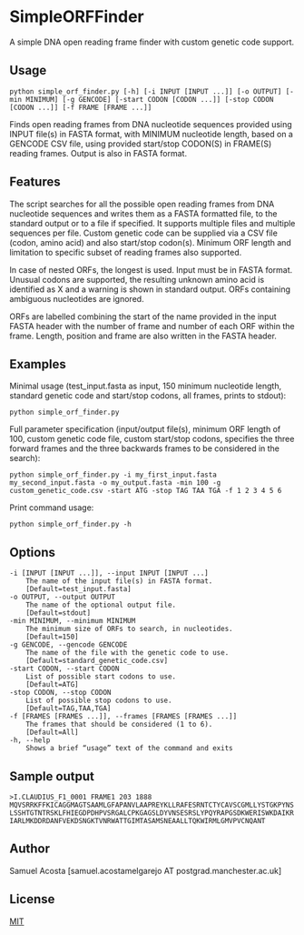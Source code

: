 # SimpleORFFinder

A simple DNA open reading frame finder with custom genetic code support.

## Usage

```console
python simple_orf_finder.py [-h] [-i INPUT [INPUT ...]] [-o OUTPUT] [-min MINIMUM] [-g GENCODE] [-start CODON [CODON ...]] [-stop CODON [CODON ...]] [-f FRAME [FRAME ...]]
```

Finds open reading frames from DNA nucleotide sequences provided using INPUT file(s) in FASTA format, with MINIMUM nucleotide length, based on a GENCODE CSV file, using provided start/stop CODON(S) in FRAME(S) reading frames. Output is also in FASTA format.

## Features

The script searches for all the possible open reading frames from DNA nucleotide sequences and writes them as a FASTA formatted file, to the standard output or to a file if specified. It supports multiple files and multiple sequences per file. Custom genetic code can be supplied via a CSV file (codon, amino acid) and also start/stop codon(s). Minimum ORF length and limitation to specific subset of reading frames also supported.

In case of nested ORFs, the longest is used. Input must be in FASTA format. Unusual codons are supported, the resulting unknown amino acid is identified as X and a warning is shown in standard output. ORFs containing 	ambiguous nucleotides are ignored.

ORFs are labelled combining the start of the name provided in the input FASTA header with the number of frame and number of each ORF within the frame. Length, 	position and frame are also written in the FASTA header.

## Examples
Minimal usage (test_input.fasta as input, 150 minimum nucleotide length, standard genetic code and start/stop codons, all frames, prints to stdout):
```console
python simple_orf_finder.py
```

Full parameter specification (input/output file(s), minimum ORF length of 100, custom genetic code file, custom start/stop codons, specifies the three forward frames and the three backwards frames to be considered in the search):
```console
python simple_orf_finder.py -i my_first_input.fasta my_second_input.fasta -o my_output.fasta -min 100 -g custom_genetic_code.csv -start ATG -stop TAG TAA TGA -f 1 2 3 4 5 6
```

Print command usage:
```console
python simple_orf_finder.py -h
```

## Options
```console
-i [INPUT [INPUT ...]], --input INPUT [INPUT ...]
	The name of the input file(s) in FASTA format.
	[Default=test_input.fasta]
-o OUTPUT, --output OUTPUT
	The name of the optional output file.
	[Default=stdout]
-min MINIMUM, --minimum MINIMUM
	The minimum size of ORFs to search, in nucleotides.
	[Default=150]
-g GENCODE, --gencode GENCODE
	The name of the file with the genetic code to use.
	[Default=standard_genetic_code.csv]
-start CODON, --start CODON
	List of possible start codons to use.
	[Default=ATG]
-stop CODON, --stop CODON
	List of possible stop codons to use.
	[Default=TAG,TAA,TGA]
-f [FRAMES [FRAMES ...]], --frames [FRAMES [FRAMES ...]]
	The frames that should be considered (1 to 6).
	[Default=All]
-h, --help
	Shows a brief “usage” text of the command and exits
```

## Sample output
```console
>I.CLAUDIUS_F1_0001 FRAME1 203 1888
MQVSRRKFFKICAGGMAGTSAAMLGFAPANVLAAPREYKLLRAFESRNTCTYCAVSCGMLLYSTGKPYNS
LSSHTGTNTRSKLFHIEGDPDHPVSRGALCPKGAGSLDYVNSESRSLYPQYRAPGSDKWERISWKDAIKR
IARLMKDDRDANFVEKDSNGKTVNRWATTGIMTASAMSNEAALLTQKWIRMLGMVPVCNQANT
```

## Author
Samuel Acosta [samuel.acostamelgarejo AT postgrad.manchester.ac.uk]

## License
[MIT](https://choosealicense.com/licenses/mit/)